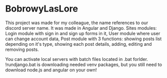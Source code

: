 # BobrowyLasLore
This project was made for my colleague, the name references to our discord server name.
It was made in Angular and Django.
Sites modules: 
Login module with sign in and sign up forms in it,
User module where user can change account data,
Post module with 3 functions: showing posts list depending on it's type, showing each post details, adding, editing and removing posts.

You can activate local servers with batch files located in .bat forlder. 
!rundjango.bat is downloading needed venv packages, but you still need to download node.js and angular on your own!
